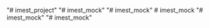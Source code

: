 "# imest_project" 
"# imest_mock" 
"# imest_mock" 
#   i m e s t _ m o c k  
 "# imest_mock" 
"# imest_mock" 
